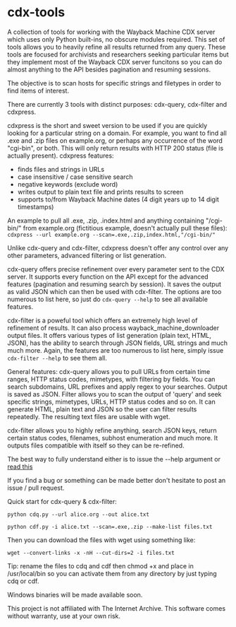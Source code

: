 # cdx-tools
A collection of tools for working with the Wayback Machine CDX server which uses only Python built-ins, no obscure modules required.
This set of tools allows you to heavily refine all results returned from any query.
These tools are focused for archivists and researchers seeking particular items but they implement most of the Wayback CDX server funcitons so you can do almost anything to the API besides pagination and resuming sessions.

The objective is to scan hosts for specific strings and filetypes in order to find items of interest.

There are currently 3 tools with distinct purposes: cdx-query, cdx-filter and cdxpress.

cdxpress is the short and sweet version to be used if you are quickly looking for a particular string on a domain. For example, you want to find all .exe and .zip files on example.org, or perhaps any occurrence of the word "cgi-bin", or both. This will only return results with HTTP 200 status (file is actually present).
cdxpress features:
* finds files and strings in URLs
* case insensitive / case sensitive search
* negative keywords (exclude word)
* writes output to plain text file and prints results to screen
* supports to/from Wayback Machine dates (4 digit years up to 14 digit timestamps)

An example to pull all .exe, .zip, .index.html and anything containing "/cgi-bin/" from example.org (fictitious example, doesn't actually pull these files):  
`cdxpress --url example.org --scan=.exe,.zip,index.html,"/cgi-bin/"`  

Unlike cdx-query and cdx-filter, cdxpress doesn't offer any control over any other parameters, advanced filtering or list generation.

cdx-query offers precise refinement over every parameter sent to the CDX server. It supports every function on the API except for the advanced features (pagination and resuming search by session).
It saves the output as valid JSON which can then be used with cdx-filter. The options are too numerous to list here, so just do `cdx-query --help` to see all available features.

cdx-filter is a poweful tool which offers an extremely high level of refinement of results. It can also process wayback_machine_downloader output files. It offers various types of list generation (plain text, HTML, JSON), has the ability to search through JSON fields, URL strings and much much more.
Again, the features are too numerous to list here, simply issue `cdx-filter --help` to see them all.


General features: 
cdx-query allows you to pull URLs from certain time ranges, HTTP status codes, mimetypes, with filtering by fields.
You can search subdomains, URL prefixes and apply regex to your searches. Output is saved as JSON.
Filter allows you to scan the output of 'query' and seek specific strings, mimetypes, URLs, HTTP status codes and so on.
It can generate HTML, plain text and JSON so the user can filter results repeatedly. The resulting text files are usable with wget.

cdx-filter allows you to highly refine anything, search JSON keys, return certain status codes, filenames, subhost enumeration and much more.
It outputs files compatible with itself so they can be re-refined.

The best way to fully understand either is to issue the --help argument or [read this](https://github.com/internetarchive/wayback/blob/master/wayback-cdx-server/README.md)

If you find a bug or something can be made better don't hesitate to post an issue / pull request.

Quick start for cdx-query & cdx-filter:

`python cdq.py --url alice.org --out alice.txt`

`python cdf.py -i alice.txt --scan=.exe,.zip --make-list files.txt`

Then you can download the files with wget using something like:

`wget --convert-links -x -nH --cut-dirs=2 -i files.txt`

Tip: rename the files to cdq and cdf then chmod +x and place in /usr/local/bin so you can activate them from any directory by just typing cdq or cdf.

Windows binaries will be made available soon.

This project is not affiliated with The Internet Archive.
This software comes without warranty, use at your own risk.
